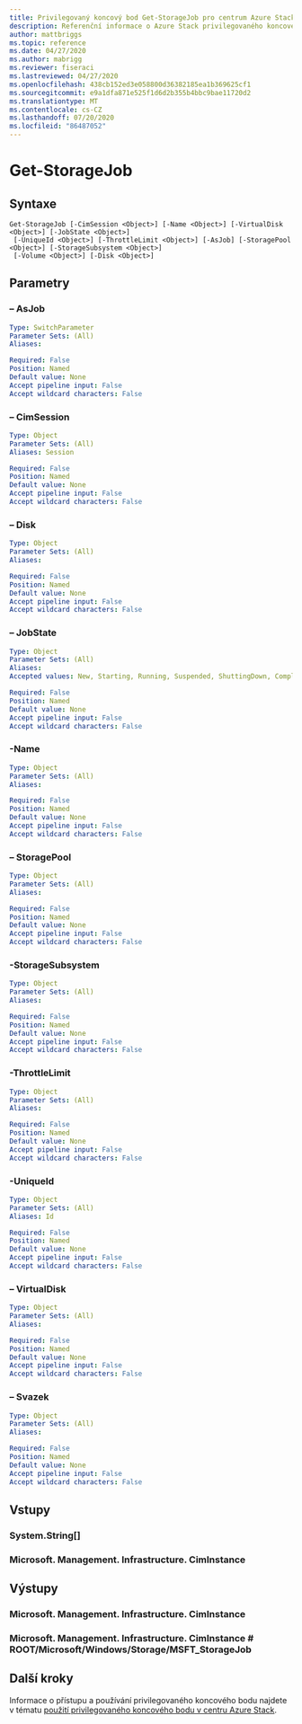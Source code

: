 ```yaml
---
title: Privilegovaný koncový bod Get-StorageJob pro centrum Azure Stack
description: Referenční informace o Azure Stack privilegovaného koncového bodu prostředí PowerShell – Get-StorageJob
author: mattbriggs
ms.topic: reference
ms.date: 04/27/2020
ms.author: mabrigg
ms.reviewer: fiseraci
ms.lastreviewed: 04/27/2020
ms.openlocfilehash: 438cb152ed3e058800d36382185ea1b369625cf1
ms.sourcegitcommit: e9a1dfa871e525f1d6d2b355b4bbc9bae11720d2
ms.translationtype: MT
ms.contentlocale: cs-CZ
ms.lasthandoff: 07/20/2020
ms.locfileid: "86487052"
---
```

# <a name="get-storagejob"></a>Get-StorageJob

## <a name="syntax"></a>Syntaxe

```
Get-StorageJob [-CimSession <Object>] [-Name <Object>] [-VirtualDisk <Object>] [-JobState <Object>]
 [-UniqueId <Object>] [-ThrottleLimit <Object>] [-AsJob] [-StoragePool <Object>] [-StorageSubsystem <Object>]
 [-Volume <Object>] [-Disk <Object>]
```

## <a name="parameters"></a>Parametry

### <a name="-asjob"></a>– AsJob


```yaml
Type: SwitchParameter
Parameter Sets: (All)
Aliases:

Required: False
Position: Named
Default value: None
Accept pipeline input: False
Accept wildcard characters: False
```

### <a name="-cimsession"></a>– CimSession
 

```yaml
Type: Object
Parameter Sets: (All)
Aliases: Session

Required: False
Position: Named
Default value: None
Accept pipeline input: False
Accept wildcard characters: False
```

### <a name="-disk"></a>– Disk
 

```yaml
Type: Object
Parameter Sets: (All)
Aliases:

Required: False
Position: Named
Default value: None
Accept pipeline input: False
Accept wildcard characters: False
```

### <a name="-jobstate"></a>– JobState
 

```yaml
Type: Object
Parameter Sets: (All)
Aliases:
Accepted values: New, Starting, Running, Suspended, ShuttingDown, Completed, Terminated, Killed, Exception, Service, QueryPending

Required: False
Position: Named
Default value: None
Accept pipeline input: False
Accept wildcard characters: False
```

### <a name="-name"></a>-Name
 

```yaml
Type: Object
Parameter Sets: (All)
Aliases:

Required: False
Position: Named
Default value: None
Accept pipeline input: False
Accept wildcard characters: False
```

### <a name="-storagepool"></a>– StoragePool
 

```yaml
Type: Object
Parameter Sets: (All)
Aliases:

Required: False
Position: Named
Default value: None
Accept pipeline input: False
Accept wildcard characters: False
```

### <a name="-storagesubsystem"></a>-StorageSubsystem
 

```yaml
Type: Object
Parameter Sets: (All)
Aliases:

Required: False
Position: Named
Default value: None
Accept pipeline input: False
Accept wildcard characters: False
```

### <a name="-throttlelimit"></a>-ThrottleLimit
 

```yaml
Type: Object
Parameter Sets: (All)
Aliases:

Required: False
Position: Named
Default value: None
Accept pipeline input: False
Accept wildcard characters: False
```

### <a name="-uniqueid"></a>-UniqueId
 

```yaml
Type: Object
Parameter Sets: (All)
Aliases: Id

Required: False
Position: Named
Default value: None
Accept pipeline input: False
Accept wildcard characters: False
```

### <a name="-virtualdisk"></a>– VirtualDisk
 

```yaml
Type: Object
Parameter Sets: (All)
Aliases:

Required: False
Position: Named
Default value: None
Accept pipeline input: False
Accept wildcard characters: False
```

### <a name="-volume"></a>– Svazek
 

```yaml
Type: Object
Parameter Sets: (All)
Aliases:

Required: False
Position: Named
Default value: None
Accept pipeline input: False
Accept wildcard characters: False
```

## <a name="inputs"></a>Vstupy

### <a name="systemstring"></a>System.String[]

### <a name="microsoftmanagementinfrastructureciminstance"></a>Microsoft. Management. Infrastructure. CimInstance

## <a name="outputs"></a>Výstupy

### <a name="microsoftmanagementinfrastructureciminstance"></a>Microsoft. Management. Infrastructure. CimInstance

### <a name="microsoftmanagementinfrastructureciminstancerootmicrosoftwindowsstoragemsft_storagejob"></a>Microsoft. Management. Infrastructure. CimInstance # ROOT/Microsoft/Windows/Storage/MSFT_StorageJob

## <a name="next-steps"></a>Další kroky

Informace o přístupu a používání privilegovaného koncového bodu najdete v tématu [použití privilegovaného koncového bodu v centru Azure Stack](../../operator/azure-stack-privileged-endpoint.md).

